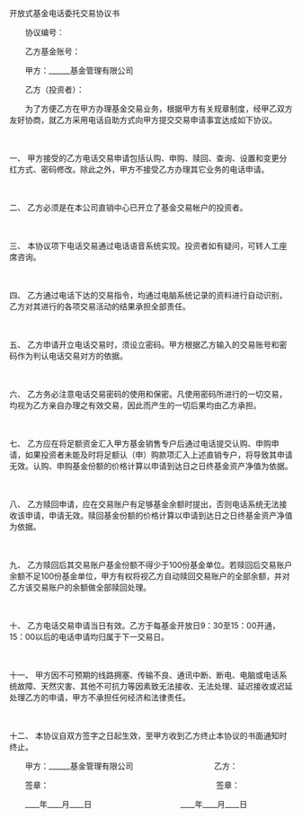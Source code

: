 



开放式基金电话委托交易协议书



 

　　协议编号：

　　乙方基金账号：　　

　　甲方：______基金管理有限公司

　　乙方（投资者）：　　

　　为了方便乙方在甲方办理基金交易业务，根据甲方有关规章制度，经甲乙双方友好协商，就乙方采用电话自助方式向甲方提交交易申请事宜达成如下协议。

　　

一、
甲方接受的乙方电话交易申请包括认购、申购、赎回、查询、设置和变更分红方式、密码修改。除此之外，甲方不接受乙方办理其它业务的电话申请。

　　

二、
乙方必须是在本公司直销中心已开立了基金交易帐户的投资者。

　　

三、
本协议项下电话交易通过电话语音系统实现。投资者如有疑问，可转人工座席咨询。

　　

四、
乙方通过电话下达的交易指令，均通过电脑系统记录的资料进行自动识别，乙方对其进行的各项交易活动的结果承担全部责任。

　　

五、
乙方申请开立电话交易时，须设立密码。甲方根据乙方输入的交易账号和密码作为判认电话交易对方的依据。

　　

六、
乙方务必注意电话交易密码的使用和保密。凡使用密码所进行的一切交易，均视为乙方亲自办理之有效交易，因此而产生的一切后果均由乙方承担。

　　

七、
乙方应在将足额资金汇入甲方基金销售专户后通过电话提交认购、申购申请，如果投资者未能及时将足额认（申）购款项汇入上述直销专户，将导致其申请无效。认购、申购基金份额的价格计算以申请到达日之日终基金资产净值为依据。

　　

八、
乙方赎回申请，应在交易账户有足够基金余额时提出，否则电话系统无法接收该申请，申请无效。赎回基金份额的价格计算以申请到达日之日终基金资产净值为依据。

　　

九、
乙方赎回后其交易账户基金份额不得少于100份基金单位。若赎回后交易账户余额不足100份基金单位，甲方有权将视乙方自动赎回交易账户的全部余额，并对乙方该交易账户的余额做全部赎回处理。

　　

十、
乙方电话交易申请当日有效。乙方于每基金开放日9：30至15：00开通，15：00以后的电话申请均归属于下一交易日。

　　

十一、
甲方因不可预期的线路拥塞、传输不良、通讯中断、断电、电脑或电话系统故障、天然灾害、其他不可抗力等因素致无法接收、无法处理、延迟接收或迟延处理乙方的申请，甲方不承担任何经济和法律责任。

　　

十二、
本协议自双方签字之日起生效，至甲方收到乙方终止本协议的书面通知时终止。　　

　　甲方：______基金管理有限公司　　　　　　　　　　 乙方：

　　签章：　　　　　　　　　　　　　　　　　　　　　 签章：

　　____年____月____日　　　　　　　　　　　 ____年____月____日